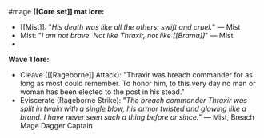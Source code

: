 #mage 
__[[Core set]] mat lore:__
+ [[Mist]]: "_His death was like all the others: swift and cruel._" ― Mist
+ Mist: "_I am not brave. Not like Thraxir, not like [[Brama]]_" ― Mist
+ 
__Wave 1 lore:__
+ Cleave ([[Rageborne]] Attack): "Thraxir was breach commander for as long as most could remember. To honor him, to this very day no man or woman has been elected to the post in his stead."
+ Eviscerate (Rageborne Strike): "_The breach commander Thraxir was split in twain with a single blow, his armor twisted and glowing like a brand. I have never seen such a thing before or since._" ― Mist, Breach Mage Dagger Captain